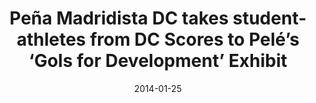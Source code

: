 ---
title: Peña Madridista DC takes student-athletes from DC Scores to Pelé’s ‘Gols for Development’ Exhibit
date: 2014-01-25
link: "http://madridistasdc.com/?p=653"
source: Peña Madridista DC
---